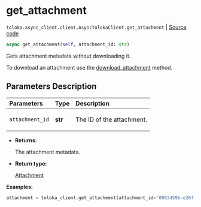 # get_attachment
`toloka.async_client.client.AsyncTolokaClient.get_attachment` | [Source code](https://github.com/Toloka/toloka-kit/blob/v1.2.1/src/async_client/client.py#L0)

```python
async get_attachment(self, attachment_id: str)
```

Gets attachment metadata without downloading it.


To download an attachment use the [download_attachment](toloka.client.TolokaClient.download_attachment.md) method.

## Parameters Description

| Parameters | Type | Description |
| :----------| :----| :-----------|
`attachment_id`|**str**|<p>The ID of the attachment.</p>

* **Returns:**

  The attachment metadata.

* **Return type:**

  [Attachment](toloka.client.attachment.Attachment.md)

**Examples:**


```python
attachment = toloka_client.get_attachment(attachment_id='0983459b-e26f-42f3-a5fd-6e3feee913e7')
```
